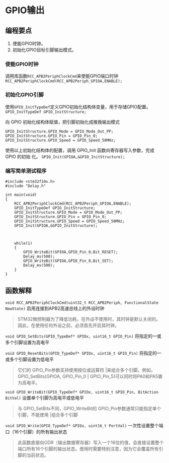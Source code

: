 # GPIO输出

## 编程要点

1. 使能GPIO时钟。
2. 初始化GPIO目标引脚输出模式。

### 使能GPIO时钟

调用库函数`RCC_APB2PeriphClockCmd`来使能GPIO端口时钟
`RCC_APB2PeriphClockCmd(RCC_APB2Periph_GPIOA,ENABLE);`

### 初始化GPIO引脚

使用`GPIO_InitTypeDef`定义GPIO初始化结构体变量，用于存储GPIO配置。
`GPIO_InitTypeDef GPIO_InitStructure;`

向 GPIO 初始化结构体赋值，把引脚初始化成推挽输出模式
```
GPIO_InitStructure.GPIO_Mode = GPIO_Mode_Out_PP;
GPIO_InitStructure.GPIO_Pin = GPIO_Pin_0;
GPIO_InitStructure.GPIO_Speed = GPIO_Speed_50MHz;
```

使用以上初始化结构体的配置，调用 GPIO_Init 函数向寄存器写入参数，完成 GPIO 的初始
化。
`GPIO_Init(GPIOA,&GPIO_InitStructure);`

### 编写简单测试程序

```
#include <stm32f10x.h>                
#include "Delay.h"

int main(void)
{
	RCC_APB2PeriphClockCmd(RCC_APB2Periph_GPIOA,ENABLE);
	GPIO_InitTypeDef GPIO_InitStructure;
	GPIO_InitStructure.GPIO_Mode = GPIO_Mode_Out_PP;
	GPIO_InitStructure.GPIO_Pin = GPIO_Pin_0;
	GPIO_InitStructure.GPIO_Speed = GPIO_Speed_50MHz;
	GPIO_Init(GPIOA,&GPIO_InitStructure);
	
	
	
	while(1)
	{
		GPIO_WriteBit(GPIOA,GPIO_Pin_0,Bit_RESET);
		Delay_ms(500);
		GPIO_WriteBit(GPIOA,GPIO_Pin_0,Bit_SET);
		Delay_ms(500);
	}
}

```

## 函数解释

`void RCC_APB2PeriphClockCmd(uint32_t RCC_APB2Periph, FunctionalState NewState)`
启用连接到APB2高速总线上的外设时钟
>STM32微控制器为了降低功耗，在外设不使用时，其时钟是默认关闭的。因此，在使用任何外设之前，​必须首先开启其时钟。

`void GPIO_SetBits(GPIO_TypeDef* GPIOx, uint16_t GPIO_Pin)`
将指定的一或多个引脚设置为高电平

`void GPIO_ResetBits(GPIO_TypeDef* GPIOx, uint16_t GPIO_Pin)`
将指定的一或多个引脚设置为低电平
>它们的 GPIO_Pin参数支持使用按位或运算符 |来组合多个引脚。例如，GPIO_SetBits(GPIOA, GPIO_Pin_0 | GPIO_Pin_5)可以同时将PA0和PA5置为高电平。

`void GPIO_WriteBit(GPIO_TypeDef* GPIOx, uint16_t GPIO_Pin, BitAction BitVal)`
设置单个引脚为高电平或低电平
>与 GPIO_SetBits不同，GPIO_WriteBit的 GPIO_Pin参数通常只能指定单个引脚，不能使用 |组合多个引脚

`void GPIO_Write(GPIO_TypeDef* GPIOx, uint16_t PortVal)`
一次性设置整个端口（16个引脚）的所有输出状态
>此函数直接向ODR（输出数据寄存器）写入一个16位的值，会直接设置整个端口所有16个引脚的输出状态。使用时需要特别注意，因为它会覆盖所有引脚的当前状态。